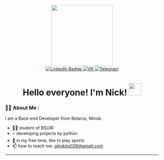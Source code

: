 <div id="header" align="center">
  <img src="https://media.giphy.com/media/QDjpIL6oNCVZ4qzGs7/giphy.gif" width="200"/>
  <div id="badges">
    <a href="https://www.linkedin.com/in/mikita000/">
      <img src="https://img.shields.io/badge/LinkedIn-blue?style=for-the-badge&logo=linkedin&logoColor=white" alt="LinkedIn Badge"/>
    </a>
    <a href="https://vk.com/n1_ta">
      <img src="https://img.shields.io/badge/vk-blue?style=for-the-badge&logo=vk&logoColor=white" alt=VK Badge"/>
    </a>
    <a href="https://t.me/N1ck08">
      <img src="https://img.shields.io/badge/Telegram-blue?style=for-the-badge&logo=telegram&logoColor=white" alt=Telegram Badge"/>
    </a>
  </div>
  <h1>
    Hello everyone! I'm Nick!
    <img src="https://encrypted-tbn0.gstatic.com/images?q=tbn:ANd9GcSvHoN3hiT_KTUG0QsBz3enF5nmKS7IzGbQGw&usqp=CAU" width="40px"/>
  </h1>  
</div>

  ### :man_technologist: About Me :
  I am a Back-end Developer from Belarus, Minsk.
  - :student: student of BSUIR
  - :zap: developing projects by python
  - :mountain_bicyclist: in my free time, like to play sports
  - :mailbox: how to reach me: *gilnikita026@gmail.com*
  ---


  
